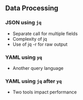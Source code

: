 ## Data Processing

<i class="fa-duotone fa-solid fa-file-brackets-curly fa-4x"></i> <!-- .element: style="float: right;" -->

### JSON using `jq`

- Separate call for multiple fields
- Complexity of jq
- Use of jq -r for raw output

### YAML using `yq`

- Another query language

### YAML using `jq` after `yq`

- Two tools impact performance